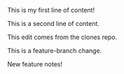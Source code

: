 This is my first line of content!

This is a second line of content.

This edit comes from the clones repo.

This is a feature-branch change.

New feature notes!
